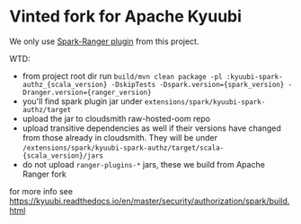 # Vinted fork for Apache Kyuubi

We only use [Spark-Ranger plugin](https://kyuubi.readthedocs.io/en/master/security/authorization/spark/index.html) from this project.


WTD:
- from project root dir run `build/mvn clean package -pl :kyuubi-spark-authz_{scala_version} -DskipTests -Dspark.version={spark_version} -Dranger.version={ranger_version}`
- you'll find spark plugin jar under `extensions/spark/kyuubi-spark-authz/target`
- upload the jar to cloudsmith raw-hosted-oom repo
- upload transitive dependencies as well if their versions have changed from those already in cloudsmith. They will be under `/extensions/spark/kyuubi-spark-authz/target/scala-{scala_version}/jars`
- do not upload `ranger-plugins-*` jars, these we build from Apache Ranger fork

for more info see https://kyuubi.readthedocs.io/en/master/security/authorization/spark/build.html

